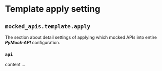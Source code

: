 # Template apply setting

## ``mocked_apis.template.apply``

The section about detail settings of applying which mocked APIs into entire **_PyMock-API_** configuration.


### ``api``

content ...
